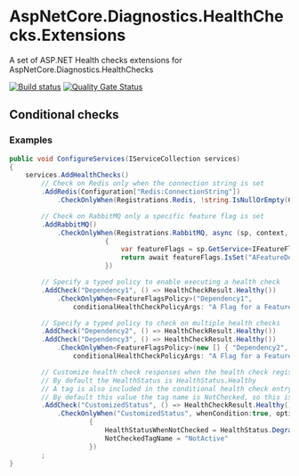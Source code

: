 # AspNetCore.Diagnostics.HealthChecks.Extensions

A set of ASP.NET Health checks extensions for AspNetCore.Diagnostics.HealthChecks

[![Build status](https://ci.appveyor.com/api/projects/status/94f8gktyknvmmu6t/branch/main?svg=true)](https://ci.appveyor.com/project/adrianiftode/aspnetcore-diagnostics-healthchecks-extensions/branch/main)
[![Quality Gate Status](https://sonarcloud.io/api/project_badges/measure?project=AspNetCore.Diagnostics.HealthChecks.Extensions&metric=alert_status)](https://sonarcloud.io/dashboard?id=AspNetCore.Diagnostics.HealthChecks.Extensions)

## Conditional checks

### Examples
```csharp
public void ConfigureServices(IServiceCollection services)
{
    services.AddHealthChecks()
        // Check on Redis only when the connection string is set
        .AddRedis(Configuration["Redis:ConnectionString"])
            .CheckOnlyWhen(Registrations.Redis, !string.IsNullOrEmpty(Configuration["Redis:ConnectionString"]))

        // Check on RabbitMQ only a specific feature flag is set
        .AddRabbitMQ()
            .CheckOnlyWhen(Registrations.RabbitMQ, async (sp, context, token) =>
                        {
                            var featureFlags = sp.GetService<IFeatureFlags>();
                            return await featureFlags.IsSet("AFeatureDependingOnRabbitMQ");
                        })

        // Specify a typed policy to enable executing a health check
        .AddCheck("Dependency1", () => HealthCheckResult.Healthy())
            .CheckOnlyWhen<FeatureFlagsPolicy>("Dependency1", 
                conditionalHealthCheckPolicyArgs: "A Flag for a Feature that depends on Dependency1")

        // Specify a typed policy to check on multiple health checks
        .AddCheck("Dependency2", () => HealthCheckResult.Healthy())
        .AddCheck("Dependency3", () => HealthCheckResult.Healthy())
            .CheckOnlyWhen<FeatureFlagsPolicy>(new [] { "Dependency2", "Dependency3" }, 
                conditionalHealthCheckPolicyArgs: "A Flag for a Feature that depends on Dependency2 and Dependency3")

        // Customize health check responses when the health check registration is not evaluated
        // By default the HealthStatus is HealthStatus.Healthy 
        // A tag is also included in the conditional health check entry to mark the fact it was not checked
        // By default this value the tag name is NotChecked, so this is also customizable
        .AddCheck("CustomizedStatus", () => HealthCheckResult.Healthy())
            .CheckOnlyWhen("CustomizedStatus", whenCondition:true, options: new ConditionalHealthOptions
                    {
                        HealthStatusWhenNotChecked = HealthStatus.Degraded,
                        NotCheckedTagName = "NotActive"
                    })
        ;
}
```

